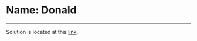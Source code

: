 # **Name: Donald**
---
Solution is located at this [link](https://github.com/boodscode237/report_sp_1/blob/main/my_solution.md).
